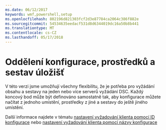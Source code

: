 ```yaml
---
ms.date: 06/12/2017
keywords: wmf,powershell,setup
ms.openlocfilehash: 802196d821303fcf2d3e87784ca2064c386f882e
ms.sourcegitcommit: 54534635eedacf531d8d6344019dc16a50b8b441
ms.translationtype: MT
ms.contentlocale: cs-CZ
ms.lasthandoff: 05/17/2018
---
```

# <a name="separation-of-configuration-resource-and-report-repositories"></a>Oddělení konfigurace, prostředků a sestav úložišť

V této verzi jsme umožňují všechny flexibilitu, že je potřeba pro vyžádání obsahu a sestavy na jeden nebo více serverů vyžádání DSC. Každý koncový bod může být definováno samostatně tak, aby konfigurace můžete načítat z jednoho umístění, prostředky z jiné a sestavy do ještě jiného umístění.

Další informace najdete v tématu [nastavení vyžadování klienta pomocí ID konfigurace](https://msdn.microsoft.com/powershell/dsc/pullclientconfigid) nebo [nastavení vyžadování klienta pomocí názvy konfigurace](https://msdn.microsoft.com/powershell/dsc/pullclientconfignames)
